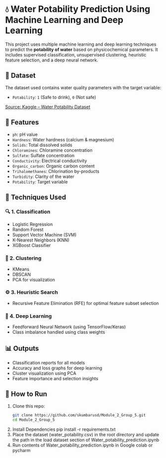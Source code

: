# 💧 Water Potability Prediction Using Machine Learning and Deep Learning

This project uses multiple machine learning and deep learning techniques to predict the **potability of water** based on physicochemical parameters. It includes supervised classification, unsupervised clustering, heuristic feature selection, and a deep neural network.

## 📁 Dataset

The dataset used contains water quality parameters with the target variable:
- `Potability`: `1` (Safe to drink), `0` (Not safe)

[Source: Kaggle – Water Potability Dataset](https://www.kaggle.com/datasets/adityakadiwal/water-potability)

## 🧪 Features

- `ph`: pH value  
- `Hardness`: Water hardness (calcium & magnesium)  
- `Solids`: Total dissolved solids  
- `Chloramines`: Chloramine concentration  
- `Sulfate`: Sulfate concentration  
- `Conductivity`: Electrical conductivity  
- `Organic_carbon`: Organic carbon content  
- `Trihalomethanes`: Chlorination by-products  
- `Turbidity`: Clarity of the water  
- `Potability`: Target variable

## 🧠 Techniques Used

### 🔍 1. Classification
- Logistic Regression
- Random Forest
- Support Vector Machine (SVM)
- K-Nearest Neighbors (KNN)
- XGBoost Classifier

### 🧩 2. Clustering
- KMeans
- DBSCAN
- PCA for visualization

### ⚙️ 3. Heuristic Search
- Recursive Feature Elimination (RFE) for optimal feature subset selection

### 🤖 4. Deep Learning
- Feedforward Neural Network (using TensorFlow/Keras)
- Class imbalance handled using class weights

## 📊 Outputs
- Classification reports for all models
- Accuracy and loss graphs for deep learning
- Cluster visualization using PCA
- Feature importance and selection insights

## 📂 How to Run

1. Clone this repo:
   ```bash
   git clone https://github.com/skumbarusd/Module_2_Group_5.git
   cd Module_2_Group_5
2. Install Dependencies
   pip install -r requirements.txt
3. Place the dataset (water_potability.csv) in the root directory and update the path in the load dataset section of Water_potability_prediction.ipynb
4. Run contents of Water_potability_prediction.ipynb in Google colab or pycharm
